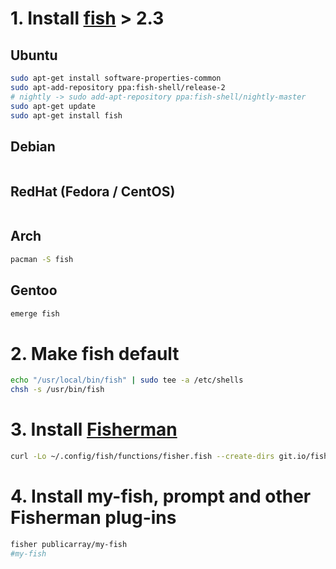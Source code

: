 # 1. Install [fish](https://fishshell.com/) > 2.3

## Ubuntu

```sh
sudo apt-get install software-properties-common
sudo apt-add-repository ppa:fish-shell/release-2
# nightly -> sudo add-apt-repository ppa:fish-shell/nightly-master
sudo apt-get update
sudo apt-get install fish
```

## Debian

```sh
```

## RedHat (Fedora / CentOS)

```sh
```

## Arch

```sh
pacman -S fish
```

## Gentoo

```sh
emerge fish
```

# 2. Make fish default

```sh
echo "/usr/local/bin/fish" | sudo tee -a /etc/shells
chsh -s /usr/bin/fish
```

# 3. Install [Fisherman](https://github.com/fisherman/fisherman)

```sh
curl -Lo ~/.config/fish/functions/fisher.fish --create-dirs git.io/fisher
```

# 4. Install my-fish, prompt and other Fisherman plug-ins

```sh
fisher publicarray/my-fish
#my-fish
```
